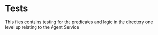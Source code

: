 # Tests

This files contains testing for the predicates and logic in the directory one level up relating to the Agent Service
 
